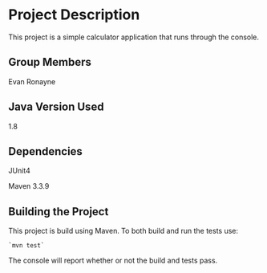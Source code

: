 # Project Description

This project is a simple calculator application that runs through the console.

## Group Members

Evan Ronayne

## Java Version Used

1.8

## Dependencies

JUnit4

Maven 3.3.9

## Building the Project

This project is build using Maven. To both build and run the tests use:

    `mvn test`

The console will report whether or not the build and tests pass.